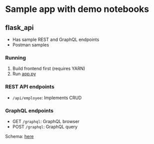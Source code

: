 # Sample app with demo notebooks

## flask_api

* Has sample REST and GraphQL endpoints
* Postman samples

### Running

1. Build frontend first (requires YARN)
2. Run [app.py](flask_api/app.py)

### REST API endpoints

* `/api/employee`: Implements CRUD

### GraphQL endpoints
* GET `/graphql`: GraphQL browser
* POST `/graphql`: GraphQL query

Schema: [here](flask_api/schema.graphql)
